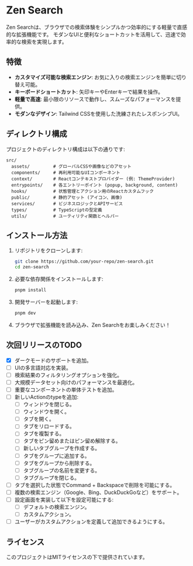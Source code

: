 # Zen Search

Zen Searchは、ブラウザでの検索体験をシンプルかつ効率的にする軽量で直感的な拡張機能です。
モダンなUIと便利なショートカットを活用して、迅速で効率的な検索を実現します。

## 特徴

- **カスタマイズ可能な検索エンジン**: お気に入りの検索エンジンを簡単に切り替え可能。
- **キーボードショートカット**: 矢印キーやEnterキーで結果を操作。
- **軽量で高速**: 最小限のリソースで動作し、スムーズなパフォーマンスを提供。
- **モダンなデザイン**: Tailwind CSSを使用した洗練されたレスポンシブUI。

## ディレクトリ構成

プロジェクトのディレクトリ構成は以下の通りです:

```
src/
  assets/         # グローバルCSSや画像などのアセット
  components/     # 再利用可能なUIコンポーネント
  context/        # Reactコンテキストプロバイダー (例: ThemeProvider)
  entrypoints/    # 各エントリーポイント (popup, background, content)
  hooks/          # 状態管理とアクション用のReactカスタムフック
  public/         # 静的アセット (アイコン、画像)
  services/       # ビジネスロジックとAPIサービス
  types/          # TypeScriptの型定義
  utils/          # ユーティリティ関数とヘルパー
```

## インストール方法

1. リポジトリをクローンします:
   ```bash
   git clone https://github.com/your-repo/zen-search.git
   cd zen-search
   ```

2. 必要な依存関係をインストールします:
   ```bash
   pnpm install
   ```

3. 開発サーバーを起動します:
   ```bash
   pnpm dev
   ```

4. ブラウザで拡張機能を読み込み、Zen Searchをお楽しみください！

## 次回リリースのTODO

- [x] ダークモードのサポートを追加。
- [ ] UIの多言語対応を実装。
- [ ] 検索結果のフィルタリングオプションを強化。
- [ ] 大規模データセット向けのパフォーマンスを最適化。
- [ ] 重要なコンポーネントの単体テストを追加。
- [ ] 新しいActionのtypeを追加:
  - [ ] ウィンドウを閉じる。
  - [ ] ウィンドウを開く。
  - [ ] タブを開く。
  - [ ] タブをリロードする。
  - [ ] タブを複製する。
  - [ ] タブをピン留めまたはピン留め解除する。
  - [ ] 新しいタブグループを作成する。
  - [ ] タブをグループに追加する。
  - [ ] タブをグループから削除する。
  - [ ] タブグループの名前を変更する。
  - [ ] タブグループを閉じる。
- [ ] タブを選択した状態でCommand + Backspaceで削除を可能にする。
- [ ] 複数の検索エンジン（Google、Bing、DuckDuckGoなど）をサポート。
- [ ] 設定画面を実装して以下を設定可能にする:
  - [ ] デフォルトの検索エンジン。
  - [ ] カスタムアクション。
- [ ] ユーザーがカスタムアクションを定義して追加できるようにする。

## ライセンス

このプロジェクトはMITライセンスの下で提供されています。
